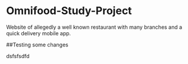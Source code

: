 # Omnifood-Study-Project
Website of allegedly a well known restaurant with many branches and a quick delivery mobile app.

##Testing some changes

dsfsfsdfd